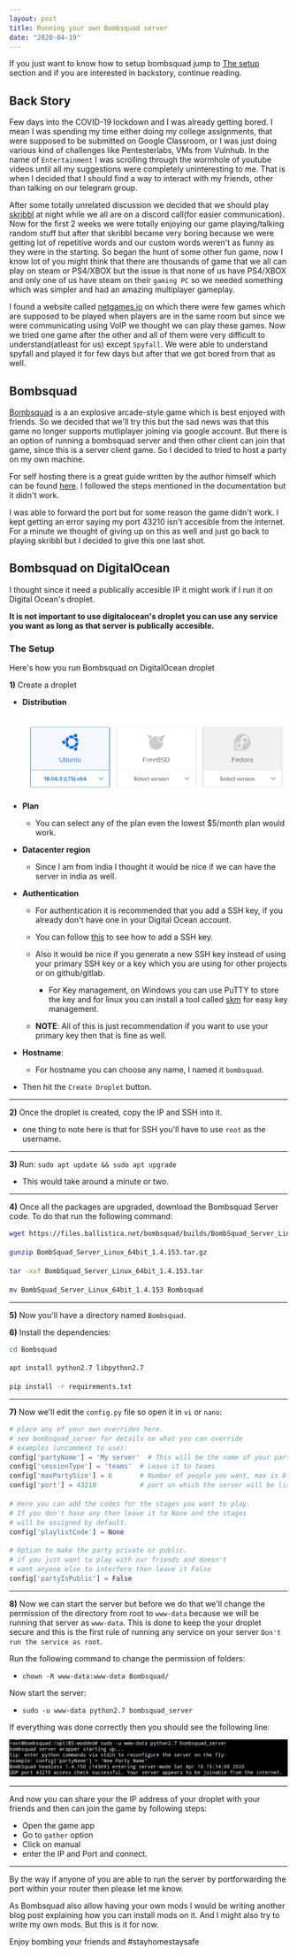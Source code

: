 ```yaml
---
layout: post
title: Running your own Bombsquad server
date: "2020-04-19"
---
```


If you just want to know how to setup bombsquad jump to [The setup](#the-setup) section and if you are interested in backstory, continue reading.

## Back Story

Few days into the COVID-19 lockdown and I was already getting bored. I mean I was spending my time either doing my college assignments, that were supposed to be submitted on Google Classroom, or I was just doing various kind of challenges like Pentesterlabs, VMs from Vulnhub. In the name of `Entertainment` I was scrolling through the wormhole of youtube videos until all my suggestions were completely uninteresting to me. That is when I decided that I should find a way to interact with my friends, other than talking on our telegram group. 

After some totally unrelated discussion we decided that we should play [skribbl](skribbl.io/) at night while we all are on a discord call(for easier communication). Now for the first 2 weeks we were totally enjoying our game playing/talking random stuff but after that skribbl became very boring because we were getting lot of repetitive words and our custom words weren't as funny as they were in the starting. So began the hunt of some other fun game, now I know lot of you might think that there are thousands of game that we all can play on steam or PS4/XBOX but the issue is that none of us have PS4/XBOX and only one of us have steam on their `gaming PC` so we needed something which was simpler and had an amazing multiplayer gameplay. 

I found a website called [netgames.io](https://netgames.io/games/) on which there were few games which are supposed to be played when players are in the same room but since we were communicating using VoIP we thought we can play these games. Now we tried one game after the other and all of them were very difficult to understand(atleast for us) except `Spyfall`. We were able to understand spyfall and played it for few days but after that we got bored from that as well. 

## Bombsquad

[Bombsquad](http://bombsquadgame.com/) is a an explosive arcade-style game which is best enjoyed with friends. So we decided that we'll try this but the sad news was that this game no longer supports mutliplayer joining via google account. But there is an option of running a bombsquad server and then other client can join that game, since this is a server client game. So I decided to tried to host a party on my own machine.

For self hosting there is a great guide written by the author himself which can be found [here](https://www.froemling.net/docs/hosting-bombsquad-games). I followed the steps mentioned in the documentation but it didn't work.

I was able to forward the port but for some reason the game didn't work. I kept getting an error saying my port 43210 isn't accesible from the internet. For a minute we thought of giving up on this as well and just go back to playing skribbl but I decided to give this one last shot.

## Bombsquad on DigitalOcean

I thought since it need a publically accesible IP it might work if I run it on Digital Ocean's droplet.

__It is not important to use digitalocean's droplet you can use any service you want as long as that server is publically accesible.__

### The Setup

Here's how you run Bombsquad on DigitalOcean droplet

**1)** Create a droplet
    
- __Distribution__
    
    ![](/images/distribution.png)

- __Plan__
    
    + You can select any of the plan even the lowest $5/month plan would work.

- __Datacenter region__
    
    + Since I am from India I thought it would be nice if we can have the server in india as well. 

- __Authentication__

    + For authentication it is recommended that you add a SSH key, if you already don't have one in your Digital Ocean account.

    + You can follow [this](https://www.digitalocean.com/docs/droplets/how-to/add-ssh-keys/) to see how to add a SSH key.

    + Also it would be nice if you generate a new SSH key instead of using your primary SSH key or a key which you are using for other projects or on github/gitlab.

        + For Key management, on Windows you can use PuTTY to store the key and for linux you can install a tool called [skm](https://github.com/TimothyYe/skm) for easy key management.

    + __NOTE__: All of this is just recommendation if you want to use your primary key then that is fine as well.

- __Hostname__:
   
    + For hostname you can choose any name, I named it `bombsquad`.

- Then hit the `Create Droplet` button.

***

**2)** Once the droplet is created, copy the IP and SSH into it.
   
- one thing to note here is that for SSH you'll have to use `root` as the username.

***
 
**3)** Run: `sudo apt update && sudo apt upgrade`
 
- This would take around a minute or two.

***

**4)** Once all the packages are upgraded, download the Bombsquad Server code. To do that run the following command:

```bash
wget https://files.ballistica.net/bombsquad/builds/BombSquad_Server_Linux_64bit_1.4.153.tar.gz

gunzip BombSquad_Server_Linux_64bit_1.4.153.tar.gz

tar -xvf BombSquad_Server_Linux_64bit_1.4.153.tar

mv BombSquad_Server_Linux_64bit_1.4.153 Bombsquad
```

***

**5)** Now you'll have a directory named `Bombsquad`.

**6)** Install the dependencies:
```bash
cd Bombsquad

apt install python2.7 libpython2.7

pip install -r requirements.txt
```

***

**7)** Now we'll edit the `config.py` file so open it in `vi` or `nano`:

```python
# place any of your own overrides here.
# see bombsquad_server for details on what you can override
# examples (uncomment to use):
config['partyName'] = 'My server'  # This will be the name of your party, could be anything
config['sessionType'] = 'teams'  # Leave it to teams
config['maxPartySize'] = 6       # Number of people you want, max is 8
config['port'] = 43210           # port on which the server will be listening

# Here you can add the codes for the stages you want to play.
# If you don't have any then leave it to None and the stages 
# will be assigned by default.
config['playlistCode'] = None 

# Option to make the party private or public. 
# if you just want to play with our friends and doesn't
# want anyone else to interfere then leave it False
config['partyIsPublic'] = False  
```

***

**8)** Now we can start the server but before we do that we'll change the permission of the directory from root to `www-data` because we will be running that server as `www-data`. This is done to keep the your droplet secure and this is the first rule of running any service on your server `Don't run the service as root`.

Run the following command to change the permission of folders:

* `chown -R www-data:www-data Bombsquad/`

Now start the server:

* `sudo -u www-data python2.7 bombsquad_server`

If everything was done correctly then you should see the following line:

![](/images/internet.png)

***

And now you can share your the IP address of your droplet with your friends and then can join the game by following steps:

* Open the game app
* Go to `gather` option
* Click on manual
* enter the IP and Port and connect.

***

By the way if anyone of you are able to run the server by portforwarding the port within your router then please let me know.

As Bombsquad also allow having your own mods I would be writing another blog post explaining how you can install mods on it. And I might also try to write my own mods. But this is it for now.

Enjoy bombing your friends and #stayhomestaysafe
